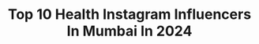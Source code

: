 ---
title: Top 10 Health Instagram Influencers In Mumbai In 2024
description: >-
  Find top health Instagram influencers in Mumbai in 2024. Most popular hashtags: #love #reelsinstagram #mumbai #travel.
platform: Instagram
hits: 235
text_top: Discover the top-rated Instagram accounts on inBeat.
text_bottom: Our database holds 235 Instagram influencers like this in Mumbai, India for you to work with.
profiles:
  - username: "the_etiquette_bellhop"
    fullname: >-
      Lucknow - mathura
    bio: >-
      Shruti agarwal Lifestyle and travel influencer MBBS MATHURA ↔️LUCKNOW Fb- the_etiquette_bellhop
    location: "India"
    followers: 23502
    engagement: 153
    commentsToLikes: 0.139715
    id: ck600c648dbr20i14nmgu44tf
    verified: false
    hashtags: "#mathura, #photography, #instagram, #travelblogger"
  - username: "jignagshah"
    fullname: >-
      Jigna Gautam Shah
    bio: >-
      Public Figure 🧿 Lifestyle, Beauty, Fashion & Health Blogger Mumbai ↔️ Gujarat Dm/email for Collaboration. #lifestyle #beauty #health #fashion
    location: "India"
    followers: 109430
    engagement: 209
    commentsToLikes: 0.032633
    id: ck15tx82jkd1z0i19zh4alidv
    verified: false
    hashtags: "#globalbrandstore, #valentines, #amazonbeautyfinds, #ad"
  - username: "madhavisameer24"
    fullname: >-
      Madhavi & Sameer Shetty
    bio: >-
      HEALTH . LIFESTYLE . SUCCESS MUMBAI, INDIA 🇮🇳 WEIGHT MANAGEMENT, TRANSFORMATION COACH FROM IT PROFESSIONALS TO WELLNESS ENTREPRENEURS 🏋️‍♀️🧘‍♀️
    location: "India"
    followers: 51163
    engagement: 240
    commentsToLikes: 0.015544
    id: ck1353mpuzj7q0i19jijyojv1
    verified: false
    hashtags: "#madhavisameer24, #manasshetty, #herbalifehonors2021, #learning"
  - username: "haveenarochlani"
    fullname: >-
      Haveena
    bio: >-
      God #1 ੴ Welcome to my virtual diary🌸 Fashion | Beauty | Lifestyle | Fitness 💗 m o r e s e l f l o v e 💗 Work: haveenarochlani@hotmail.com
    location: "India"
    followers: 58978
    engagement: 120
    commentsToLikes: 0.142156
    id: ck0w1aoxrie6s0i199c4kuaj2
    verified: false
    hashtags: "#sections, #mumbai, #maharashtra, #trending"
  - username: "suniel.shetty"
    fullname: >-
      Suniel Shetty
    bio: >-
      Sportsman at Heart, Actor by Art, Humanitarian by Virtue, Businessman by Default.
    location: "India"
    followers: 4425600
    engagement: 325
    commentsToLikes: 0.008400
    id: ck0tuuo328qx60i198jmjdcqq
    verified: true
    hashtags: "#welcometothejungle, #sunielshetty, #sankalpnashamukti, #welcome3"
  - username: "neharika.yadav"
    fullname: >-
      Dr Neharika Yadav Official 🇮🇳
    bio: >-
      Dr N-Superbike Racer and Dental Surgeon 👩🏻‍⚕️+🏍 = ☠️😉 UNESCO brand Ambassador/TedX Speaker /Ducati Factory Racer
    location: "India"
    followers: 208356
    engagement: 128
    commentsToLikes: 0.018507
    id: ck14iwrq0hisu0i19ozcnvbgc
    verified: true
    hashtags: "#instagram, #picoftheday, #happy, #life"
  - username: "ashnaaasharmaa"
    fullname: >-
      Ashna Sharma | Mental Health
    bio: >-
      Fashion enthusiast & Counselling Psychologist mental health content @unboxyourmind.in Delhi 🔁 Mumbai
    location: "India"
    followers: 97942
    engagement: 1165
    commentsToLikes: 0.031503
    id: clivee2jv2k5f0j083ndxjirv
    verified: false
    hashtags: "#ethnicwear, #wishlinked, #myntrahaul, #trendingsongs"
  - username: "did.u.know___"
    fullname: >-
      Ajay Sharma & Tanvi Patil  Travel /Food /Lifestyle
    bio: >-
      - Travel, Recommendations,Lifestyle - Inspiring you to travel and prioritise your mental health 🫶 - Staycation & Experience ✨ 📍Mumbai #letsexplore
    location: "India"
    followers: 322409
    engagement: 135
    commentsToLikes: 0.021141
    id: ck8t5ic3na7gy0j78vkiog12n
    verified: false
    hashtags: "#reels, #explore, #trending, #viralreels"
  - username: "hungrybirdintown"
    fullname: >-
      Vaibhav Pant
    bio: >-
      I am proud to welcome you to our food journey, I hope you will like it! Dm for collaboration avoid follow for follow dm Follow me on zomato
    location: "India"
    followers: 11029
    engagement: 234
    commentsToLikes: 0.038384
    id: ck6uewqk9tijj0j71q39ak0me
    verified: false
    hashtags: "#banglorefoodies, #tasteofindia, #explorepage, #streetfoodindia"
  - username: "himanshuchwdhary"
    fullname: >-
      Himanshu Choudhary
    bio: >-
      🎭 MUMBAI 📍
    location: "India"
    followers: 68198
    engagement: 129
    commentsToLikes: 0.036791
    id: ckapaz00ky04c0i78xsuuaxro
    verified: false
    hashtags: "#mtv, #modelmakers, #like, #smile"
---